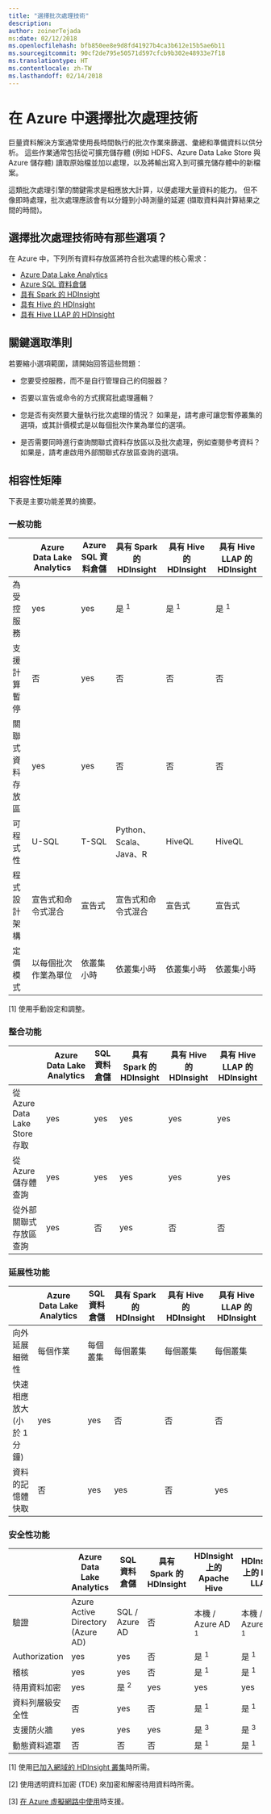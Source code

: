 ```yaml
---
title: "選擇批次處理技術"
description: 
author: zoinerTejada
ms:date: 02/12/2018
ms.openlocfilehash: bfb850ee8e9d8fd41927b4ca3b612e15b5ae6b11
ms.sourcegitcommit: 90cf2de795e50571d597cfcb9b302e48933e7f18
ms.translationtype: HT
ms.contentlocale: zh-TW
ms.lasthandoff: 02/14/2018
---
```

# <a name="choosing-a-batch-processing-technology-in-azure"></a>在 Azure 中選擇批次處理技術

巨量資料解決方案通常使用長時間執行的批次作業來篩選、彙總和準備資料以供分析。 這些作業通常包括從可擴充儲存體 (例如 HDFS、Azure Data Lake Store 與 Azure 儲存體) 讀取原始檔並加以處理，以及將輸出寫入到可擴充儲存體中的新檔案。 

這類批次處理引擎的關鍵需求是相應放大計算，以便處理大量資料的能力。 但不像即時處理，批次處理應該會有以分鐘到小時測量的延遲 (擷取資料與計算結果之間的時間)。

## <a name="what-are-your-options-when-choosing-a-batch-processing-technology"></a>選擇批次處理技術時有那些選項？

在 Azure 中，下列所有資料存放區將符合批次處理的核心需求：

- [Azure Data Lake Analytics](/azure/data-lake-analytics/)
- [Azure SQL 資料倉儲](/azure/sql-data-warehouse/sql-data-warehouse-overview-what-is)
- [具有 Spark 的 HDInsight](/azure/hdinsight/spark/apache-spark-overview)
- [具有 Hive 的 HDInsight](/azure/hdinsight/hadoop/hdinsight-use-hive)
- [具有 Hive LLAP 的 HDInsight](/azure/hdinsight/interactive-query/apache-interactive-query-get-started)

## <a name="key-selection-criteria"></a>關鍵選取準則

若要縮小選項範圍，請開始回答這些問題：

- 您要受控服務，而不是自行管理自己的伺服器？

- 否要以宣告或命令的方式撰寫批處理邏輯？

- 您是否有突然要大量執行批次處理的情況？ 如果是，請考慮可讓您暫停叢集的選項，或其計價模式是以每個批次作業為單位的選項。

- 是否需要同時進行查詢關聯式資料存放區以及批次處理，例如查閱參考資料？ 如果是，請考慮啟用外部關聯式存放區查詢的選項。

## <a name="capability-matrix"></a>相容性矩陣

下表是主要功能差異的摘要。 

### <a name="general-capabilities"></a>一般功能

| | Azure Data Lake Analytics | Azure SQL 資料倉儲 | 具有 Spark 的 HDInsight | 具有 Hive 的 HDInsight | 具有 Hive LLAP 的 HDInsight |
| --- | --- | --- | --- | --- | --- |
| 為受控服務 | yes | yes | 是 <sup>1</sup> | 是 <sup>1</sup> | 是 <sup>1</sup> |
| 支援計算暫停 | 否 | yes | 否 | 否 | 否 |
| 關聯式資料存放區 | yes | yes | 否 | 否 | 否 |
| 可程式性 | U-SQL | T-SQL | Python、Scala、Java、R | HiveQL | HiveQL |
| 程式設計架構 | 宣告式和命令式混合  | 宣告式 | 宣告式和命令式混合 | 宣告式 | 宣告式 | 
| 定價模式 | 以每個批次作業為單位 | 依叢集小時 | 依叢集小時 | 依叢集小時 | 依叢集小時 |  

[1] 使用手動設定和調整。
 
### <a name="integration-capabilities"></a>整合功能
| | Azure Data Lake Analytics | SQL 資料倉儲 | 具有 Spark 的 HDInsight | 具有 Hive 的 HDInsight | 具有 Hive LLAP 的 HDInsight |
| --- | --- | --- | --- | --- | --- |
| 從 Azure Data Lake Store 存取 | yes | yes | yes | yes | yes |
| 從 Azure 儲存體查詢 | yes | yes | yes | yes | yes |
| 從外部關聯式存放區查詢 | yes | 否 | yes | 否 | 否 |

### <a name="scalability-capabilities"></a>延展性功能
| | Azure Data Lake Analytics | SQL 資料倉儲 | 具有 Spark 的 HDInsight | 具有 Hive 的 HDInsight | 具有 Hive LLAP 的 HDInsight |
| --- | --- | --- | --- | --- | --- |
| 向外延展細微性  | 每個作業 | 每個叢集 | 每個叢集 | 每個叢集 | 每個叢集 |
| 快速相應放大 (小於 1 分鐘) | yes | yes | 否 | 否 | 否 |
| 資料的記憶體快取 | 否 | yes | yes | 否 | yes | 

### <a name="security-capabilities"></a>安全性功能
| | Azure Data Lake Analytics | SQL 資料倉儲 | 具有 Spark 的 HDInsight | HDInsight 上的 Apache Hive | HDInsight 上的 Hive LLAP |
| --- | --- | --- | --- | --- | --- |
| 驗證  | Azure Active Directory (Azure AD) | SQL / Azure AD | 否 | 本機 / Azure AD <sup>1</sup> | 本機 / Azure AD <sup>1</sup> |
| Authorization  | yes | yes| 否 | 是 <sup>1</sup> | 是 <sup>1</sup> |
| 稽核  | yes | yes | 否 | 是 <sup>1</sup> | 是 <sup>1</sup> |
| 待用資料加密 | yes| 是 <sup>2</sup> | yes | yes | yes |
| 資料列層級安全性 | 否 | yes | 否 | 是 <sup>1</sup> | 是 <sup>1</sup> |
| 支援防火牆 | yes | yes | yes | 是 <sup>3</sup> | 是 <sup>3</sup> |
| 動態資料遮罩 | 否 | 否 | 否 | 是 <sup>1</sup> | 是 <sup>1</sup> |

[1] 使用[已加入網域的 HDInsight 叢集](/azure/hdinsight/domain-joined/apache-domain-joined-introduction)時所需。

[2] 使用透明資料加密 (TDE) 來加密和解密待用資料時所需。

[3] [在 Azure 虛擬網路中使用](/azure/hdinsight/hdinsight-extend-hadoop-virtual-network)時支援。
